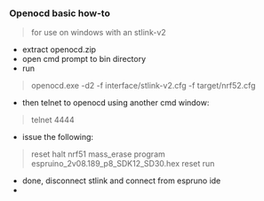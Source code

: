
### Openocd basic how-to
> for use on windows with an stlink-v2

- extract openocd.zip 
- open cmd prompt to bin directory
- run 
> openocd.exe -d2 -f interface/stlink-v2.cfg  -f target/nrf52.cfg 
- then telnet to openocd using another cmd window:
> telnet 4444
- issue the following:
> reset halt
> nrf51 mass_erase
> program espruino_2v08.189_p8_SDK12_SD30.hex
> reset run


- done, disconnect stlink and connect from espruno ide
- 
